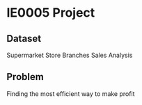 # IE0005 Project
## Dataset
Supermarket Store Branches Sales Analysis
## Problem
Finding the most efficient way to make profit
